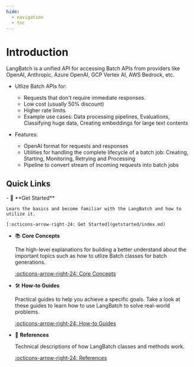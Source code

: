 ```yaml
---
hide:
  - navigation
  - toc
---
```


# Introduction

LangBatch is a unified API for accessing Batch APIs from providers like OpenAI, Anthropic, Azure OpenAI, GCP Vertex AI, AWS Bedrock, etc.  

<div class="grid cards" markdown>

- Utlize Batch APIs for:

    * Requests that don't require immediate responses.
    * Low cost (usually 50% discount)
    * Higher rate limits
    * Example use cases: Data processing pipelines, Evaluations, Classifying huge data, Creating embeddings for large text contents

- Features:

    * OpenAI format for requests and responses
    * Utilities for handling the complete lifecycle of a batch job: Creating, Starting, Monitoring, Retrying and Processing
    * Pipeline to convert stream of incoming requests into batch jobs
</div>

## Quick Links
<div class="grid cards" markdown>
- 🚀 **Get Started**

    Learn the basics and become familiar with the LangBatch and how to utilize it.

    [:octicons-arrow-right-24: Get Started](getstarted/index.md)

- 📚 **Core Concepts**

    The high-level explanations for building a better understand about the
    important topics such as how to utlize Batch classes for batch generations.

    [:octicons-arrow-right-24: Core Concepts](concepts/index.md)

- 🛠️ **How-to Guides**

    Practical guides to help you achieve a specific goals. Take a look at these
    guides to learn how to use LangBatch to solve real-world problems.

    [:octicons-arrow-right-24: How-to Guides](howtos/index.md)

- 📖 **References**

    Technical descriptions of how LangBatch classes and methods work.

    [:octicons-arrow-right-24: References](references/index.md)

</div>